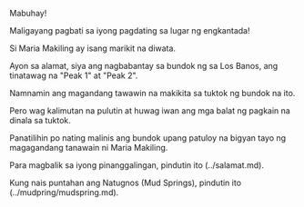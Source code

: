 Mabuhay!

Maligayang pagbati sa iyong pagdating sa lugar ng engkantada! 

Si Maria Makiling ay isang marikit na diwata. 

Ayon sa alamat, siya ang nagbabantay sa bundok ng sa Los Banos, 
ang tinatawag na "Peak 1" at "Peak 2".

Namnamin ang magandang tawawin na makikita sa tuktok ng bundok na ito.

Pero wag kalimutan na pulutin at huwag iwan ang mga balat ng pagkain
na dinala sa tuktok.

Panatilihin po nating malinis ang bundok upang patuloy na bigyan tayo 
ng magagandang tanawain ni Maria Makiling.

Para magbalik sa iyong pinanggalingan, pindutin ito (../salamat.md).

Kung nais puntahan ang Natugnos (Mud Springs), 
pindutin ito (../mudpring/mudspring.md).

